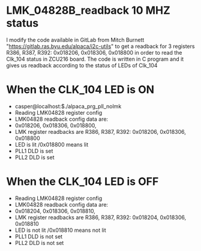 # LMK_04828B_readback 10 MHZ status 
I modify the code available in GitLab from Mitch Burnett "https://gitlab.ras.byu.edu/alpaca/i2c-utils" to get a readback for 3 registers R386, R387, R392: 0x018206, 0x018306, 0x018800 in order to read the Clk_104 status in ZCU216 board. The code is written in C program and it gives us readback according to the status of LEDs of Clk_104
# When the CLK_104 LED is ON
- casper@localhost:$./alpaca_prg_pll_nolmk 
- Reading LMK04828 register config
- LMK04828 readback config data are:
- 0x018206, 0x018306, 0x018800, 
- LMK register readbacks are R386, R387, R392: 0x018206, 0x018306, 0x018800
- LED is lit /0x018800 means lit
- PLL1 DLD is set
- PLL2 DLD is set
# When the CLK_104 LED is OFF
- Reading LMK04828 register config
- LMK04828 readback config data are:
- 0x018204, 0x018306, 0x018810, 
- LMK register readbacks are R386, R387, R392: 0x018204, 0x018306, 0x018810
- LED is not lit /0x018810 means not lit
- PLL1 DLD is not set
- PLL2 DLD is not set
